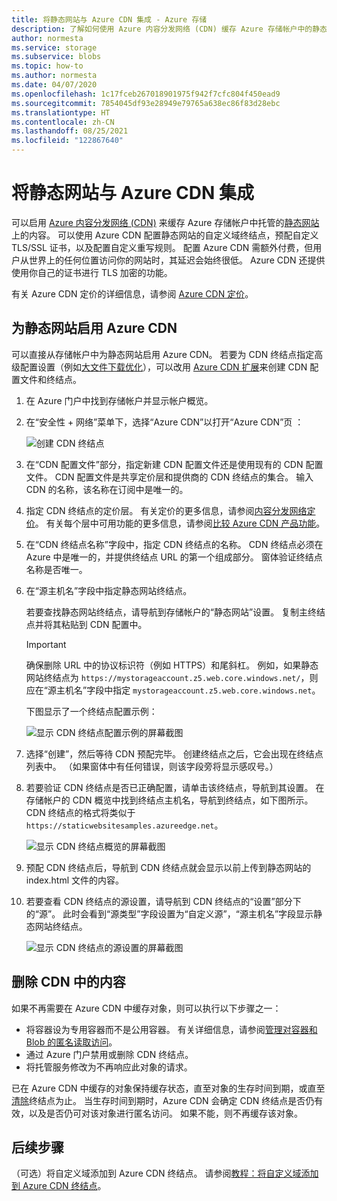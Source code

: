```yaml
---
title: 将静态网站与 Azure CDN 集成 - Azure 存储
description: 了解如何使用 Azure 内容分发网络 (CDN) 缓存 Azure 存储帐户中的静态网站内容。
author: normesta
ms.service: storage
ms.subservice: blobs
ms.topic: how-to
ms.author: normesta
ms.date: 04/07/2020
ms.openlocfilehash: 1c17fceb267018901975f942f7cfc804f450ead9
ms.sourcegitcommit: 7854045df93e28949e79765a638ec86f83d28ebc
ms.translationtype: HT
ms.contentlocale: zh-CN
ms.lasthandoff: 08/25/2021
ms.locfileid: "122867640"
---
```

# <a name="integrate-a-static-website-with-azure-cdn"></a>将静态网站与 Azure CDN 集成

可以启用 [Azure 内容分发网络 (CDN)](../../cdn/cdn-overview.md) 来缓存 Azure 存储帐户中托管的[静态网站](storage-blob-static-website.md)上的内容。 可以使用 Azure CDN 配置静态网站的自定义域终结点，预配自定义 TLS/SSL 证书，以及配置自定义重写规则。 配置 Azure CDN 需额外付费，但用户从世界上的任何位置访问你的网站时，其延迟会始终很低。 Azure CDN 还提供使用你自己的证书进行 TLS 加密的功能。 

有关 Azure CDN 定价的详细信息，请参阅 [Azure CDN 定价](https://azure.microsoft.com/pricing/details/cdn/)。

## <a name="enable-azure-cdn-for-your-static-website"></a>为静态网站启用 Azure CDN

可以直接从存储帐户中为静态网站启用 Azure CDN。 若要为 CDN 终结点指定高级配置设置（例如[大文件下载优化](../../cdn/cdn-optimization-overview.md#large-file-download)），可以改用 [Azure CDN 扩展](../../cdn/cdn-create-new-endpoint.md)来创建 CDN 配置文件和终结点。

1. 在 Azure 门户中找到存储帐户并显示帐户概览。

1. 在“安全性 + 网络”菜单下，选择“Azure CDN”以打开“Azure CDN”页  ：

    ![创建 CDN 终结点](media/storage-blob-static-website-custom-domain/cdn-storage-new.png)

1. 在“CDN 配置文件”部分，指定新建 CDN 配置文件还是使用现有的 CDN 配置文件。 CDN 配置文件是共享定价层和提供商的 CDN 终结点的集合。 输入 CDN 的名称，该名称在订阅中是唯一的。

1. 指定 CDN 终结点的定价层。 有关定价的更多信息，请参阅[内容分发网络定价](https://azure.microsoft.com/pricing/details/cdn/)。 有关每个层中可用功能的更多信息，请参阅[比较 Azure CDN 产品功能](../../cdn/cdn-features.md)。

1. 在“CDN 终结点名称”字段中，指定 CDN 终结点的名称。 CDN 终结点必须在 Azure 中是唯一的，并提供终结点 URL 的第一个组成部分。 窗体验证终结点名称是否唯一。

1. 在“源主机名”字段中指定静态网站终结点。 

   若要查找静态网站终结点，请导航到存储帐户的“静态网站”设置。  复制主终结点并将其粘贴到 CDN 配置中。

   > [!IMPORTANT]
   > 确保删除 URL 中的协议标识符（例如 HTTPS）和尾斜杠。 例如，如果静态网站终结点为 `https://mystorageaccount.z5.web.core.windows.net/`，则应在“源主机名”字段中指定 `mystorageaccount.z5.web.core.windows.net`。

   下图显示了一个终结点配置示例：

   ![显示 CDN 终结点配置示例的屏幕截图](media/storage-blob-static-website-custom-domain/add-cdn-endpoint.png)

1. 选择“创建”，然后等待 CDN 预配完毕。 创建终结点之后，它会出现在终结点列表中。 （如果窗体中有任何错误，则该字段旁将显示感叹号。）

1. 若要验证 CDN 终结点是否已正确配置，请单击该终结点，导航到其设置。 在存储帐户的 CDN 概览中找到终结点主机名，导航到终结点，如下图所示。 CDN 终结点的格式将类似于 `https://staticwebsitesamples.azureedge.net`。

    ![显示 CDN 终结点概览的屏幕截图](media/storage-blob-static-website-custom-domain/verify-cdn-endpoint.png)

1. 预配 CDN 终结点后，导航到 CDN 终结点就会显示以前上传到静态网站的 index.html 文件的内容。

1. 若要查看 CDN 终结点的源设置，请导航到 CDN 终结点的“设置”部分下的“源”。 此时会看到“源类型”字段设置为“自定义源”，“源主机名”字段显示静态网站终结点。

    ![显示 CDN 终结点的源设置的屏幕截图](media/storage-blob-static-website-custom-domain/verify-cdn-origin.png)

## <a name="remove-content-from-azure-cdn"></a>删除 CDN 中的内容

如果不再需要在 Azure CDN 中缓存对象，则可以执行以下步骤之一：

* 将容器设为专用容器而不是公用容器。 有关详细信息，请参阅[管理对容器和 Blob 的匿名读取访问](./anonymous-read-access-configure.md)。
* 通过 Azure 门户禁用或删除 CDN 终结点。
* 将托管服务修改为不再响应此对象的请求。

已在 Azure CDN 中缓存的对象保持缓存状态，直至对象的生存时间到期，或直至[清除](../../cdn/cdn-purge-endpoint.md)终结点为止。 当生存时间到期时，Azure CDN 会确定 CDN 终结点是否仍有效，以及是否仍可对该对象进行匿名访问。 如果不能，则不再缓存该对象。

## <a name="next-steps"></a>后续步骤

（可选）将自定义域添加到 Azure CDN 终结点。 请参阅[教程：将自定义域添加到 Azure CDN 终结点](../../cdn/cdn-map-content-to-custom-domain.md)。
